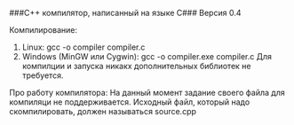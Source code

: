 ###C++ компилятор, написанный на языке C###
Версия 0.4

Компилирование:
1) Linux:
gcc -o compiler compiler.c
2) Windows (MinGW или Cygwin):
gcc -o compiler.exe compiler.c
Для компилции и запуска никакх дополнительных библиотек не требуется.

Про работу компилятора:
На данный момент задание своего файла для компиляци не поддерживается. Исходный файл, который надо скомпилировать, должен называться source.cpp
